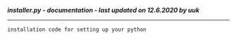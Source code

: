 ***installer.py - documentation - last updated on 12.6.2020 by uuk***
___

    installation code for setting up your python
